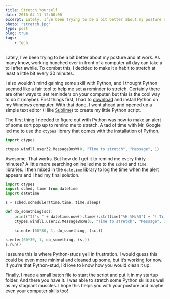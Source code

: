 ```yaml
---
title: Stretch Yourself
date: 2016-04-11 12:00:00
excerpt: Lately, I’ve been trying to be a bit better about my posture and at work.
photo: "stretch.jpg"
type: post
blog: true
tags:
    - Tech
---
```


Lately, I’ve been trying to be a bit better about my posture and at work. As many know, working hunched over in front of a computer all day can take a toll after awhile. To combat this, I decided to make it a habit to stretch at least a little bit every 30 minutes.

I also wouldn’t mind gaining some skill with Python, and I thought Python seemed like a fair tool to help me set a reminder to stretch. Certainly there are other ways to set reminders on your computer, but this is the cool way to do it (maybe). First things first, I had to [download](https://www.python.org/downloads/) and install Python on my Windows computer. With that done, I went ahead and opened up a simple text editor (I like [Sublime](https://www.sublimetext.com/3)) to create my little Python script.

The first thing I needed to figure out with Python was how to make an alert of some sort pop up to remind me to stretch. A tad of time with Mr. Google led me to use the `ctypes` library that comes with the installation of Python.

```python
import ctypes

ctypes.windll.user32.MessageBoxW(0, "Time to stretch", "Message", 1)
```

Awesome. That works. But how do I get it to remind me every thirty minutes? A little more searching online led me to the `sched` and `time` libraries. I then mixed in the `datetime` library to log the time when the alert appears and I had my final solution.

```python
import ctypes
import sched, time from datetime
import datetime

s = sched.scheduler(time.time, time.sleep)

def do_something(sc):
    print("It's " + datetime.now().time().strftime("%H:%M:%S") + "! Time to stretch!")
    ctypes.windll.user32.MessageBoxW(0, "Time to stretch", "Message", 1)
    
    sc.enter(60*30, 1, do_something, (sc,))
    
s.enter(60*30, 1, do_something, (s,))
s.run()
```

I assume this is where Python-studs yell in frustration. I would guess this could be even more minimal and cleaned up some, but it’s working for now. If you’re that Python-stud, I’d love to know how you would clean it up.

Finally, I made a small batch file to start the script and put it in my startup folder. And there you have it. I was able to stretch some Python skills as well as my stagnant muscles. I hope this helps you with your posture and maybe even your computer skills too!
